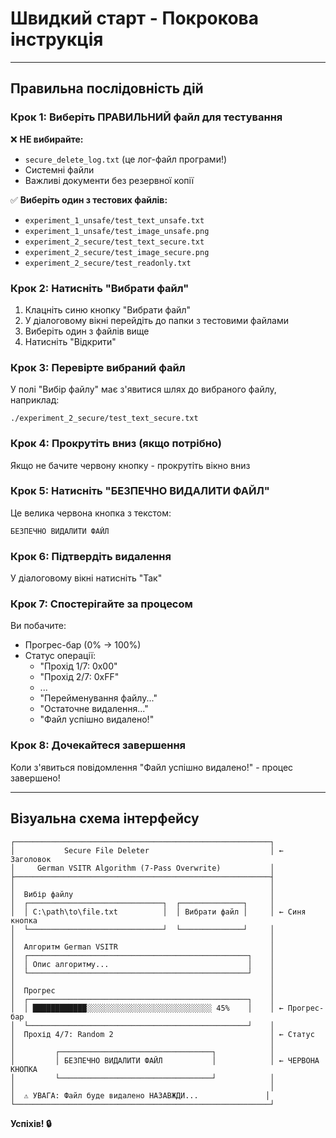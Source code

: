 # Швидкий старт - Покрокова інструкція

---

## Правильна послідовність дій

### Крок 1: Виберіть ПРАВИЛЬНИЙ файл для тестування

❌ **НЕ вибирайте:**
- `secure_delete_log.txt` (це лог-файл програми!)
- Системні файли
- Важливі документи без резервної копії

✅ **Виберіть один з тестових файлів:**
- `experiment_1_unsafe/test_text_unsafe.txt`
- `experiment_1_unsafe/test_image_unsafe.png`
- `experiment_2_secure/test_text_secure.txt`
- `experiment_2_secure/test_image_secure.png`
- `experiment_2_secure/test_readonly.txt`

### Крок 2: Натисніть "Вибрати файл"
1. Клацніть синю кнопку "Вибрати файл"
2. У діалоговому вікні перейдіть до папки з тестовими файлами
3. Виберіть один з файлів вище
4. Натисніть "Відкрити"

### Крок 3: Перевірте вибраний файл
У полі "Вибір файлу" має з'явитися шлях до вибраного файлу, наприклад:
```
./experiment_2_secure/test_text_secure.txt
```

### Крок 4: Прокрутіть вниз (якщо потрібно)
Якщо не бачите червону кнопку - прокрутіть вікно вниз

### Крок 5: Натисніть "БЕЗПЕЧНО ВИДАЛИТИ ФАЙЛ"
Це велика червона кнопка з текстом:
```
БЕЗПЕЧНО ВИДАЛИТИ ФАЙЛ
```

### Крок 6: Підтвердіть видалення
У діалоговому вікні натисніть "Так"

### Крок 7: Спостерігайте за процесом
Ви побачите:
- Прогрес-бар (0% → 100%)
- Статус операції:
  - "Прохід 1/7: 0x00"
  - "Прохід 2/7: 0xFF"
  - ...
  - "Перейменування файлу..."
  - "Остаточне видалення..."
  - "Файл успішно видалено!"

### Крок 8: Дочекайтеся завершення
Коли з'явиться повідомлення "Файл успішно видалено!" - процес завершено!

---

## Візуальна схема інтерфейсу

```
┌─────────────────────────────────────────────────────────┐
│           Secure File Deleter                           │ ← Заголовок
│     German VSITR Algorithm (7-Pass Overwrite)           │
├─────────────────────────────────────────────────────────┤
│                                                         │
│  Вибір файлу                                            │
│  ┌──────────────────────────────┐  ┌──────────────┐     │
│  │ C:\path\to\file.txt          │  │ Вибрати файл │     │ ← Синя кнопка
│  └──────────────────────────────┘  └──────────────┘     │
│                                                         │
│  Алгоритм German VSITR                                  │
│  ┌─────────────────────────────────────────────────┐    │
│  │ Опис алгоритму...                               │    │
│  └─────────────────────────────────────────────────┘    │
│                                                         │
│  Прогрес                                                │
│  ┌─────────────────────────────────────────────────┐    │
│  │ ████████████░░░░░░░░░░░░░░░░░░░░░░░░░░░░ 45%    │    │ ← Прогрес-бар
│  └─────────────────────────────────────────────────┘    │
│  Прохід 4/7: Random 2                                   │ ← Статус
│                                                         │
│         ┌──────────────────────────────────┐            │
│         │ БЕЗПЕЧНО ВИДАЛИТИ ФАЙЛ           │            │ ← ЧЕРВОНА КНОПКА
│         └──────────────────────────────────┘            │    
│                                                         │
│  ⚠️ УВАГА: Файл буде видалено НАЗАВЖДИ...               │
└─────────────────────────────────────────────────────────┘
```

**Успіхів! 🔒**